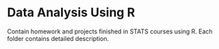 # Data Analysis Using R

Contain homework and projects finished in STATS courses using R. Each folder contains detailed description.
